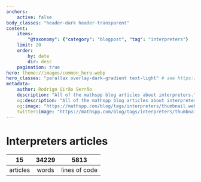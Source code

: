 ```yaml
---
anchors:
    active: false
body_classes: "header-dark header-transparent"
content:
    items:
        "@taxonomy": {"category": "blogpost", "tag": "interpreters"}
    limit: 20
    order:
        by: date
        dir: desc
    pagination: true
hero: theme://images/common_hero.webp
hero_classes: "parallax overlay-dark-gradient text-light" # see https://demo.getgrav.org/blog-skeleton/blog/hero-classes
metadata:
    author: Rodrigo Girão Serrão
    description: "All of the mathspp blog articles about interpreters."
    og:description: "All of the mathspp blog articles about interpreters."
    og:image: "https://mathspp.com/blog/tags/interpreters/thumbnail.webp"
    twitter:image: "https://mathspp.com/blog/tags/interpreters/thumbnail.webp"
---
```


# Interpreters articles

| 15 | 34229 | 5813 |
| :-: | :-: | :-: |
| articles | words | lines of code |
